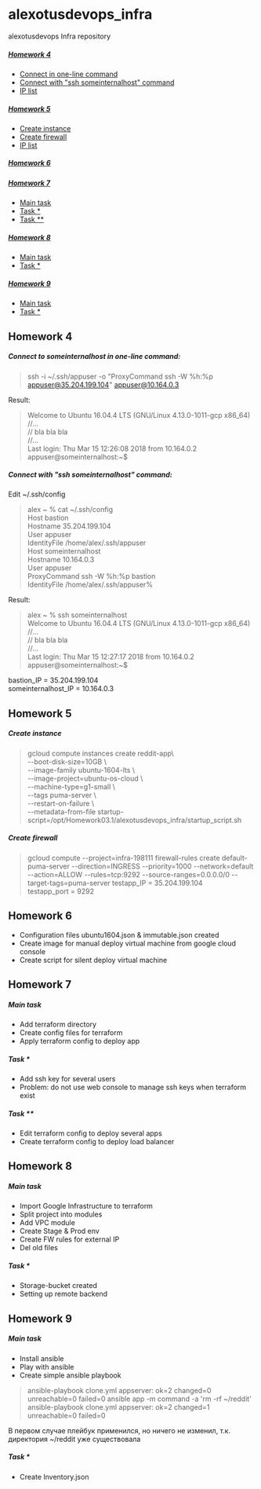 # alexotusdevops_infra
alexotusdevops Infra repository

##### [Homework 4](#hw4) 
 * [Connect in one-line command](#hw41)  
 * [Connect with "ssh someinternalhost" command](#hw42) 
 * [IP list](#hw43) 
##### [Homework 5](#hw5) 
 * [Create instance](#hw51)  
 * [Create firewall](#hw52)  
 * [IP list](#hw53) 
##### [Homework 6](#hw6)  
##### [Homework 7](#hw7)  
 * [Main task](#hw71)  
 * [Task \*](#hw72)  
 * [Task \**](#hw73)  
##### [Homework 8](#hw8)  
 * [Main task](#hw81)  
 * [Task \*](#hw82)  
##### [Homework 9](#hw9)  
 * [Main task](#hw91)  
 * [Task \*](#hw92)  

<a name="hw4"></a>
## Homework 4
<a name="hw41"></a>
##### Connect to someinternalhost in one-line command:
> ssh -i ~/.ssh/appuser -o "ProxyCommand ssh -W %h:%p appuser@35.204.199.104" appuser@10.164.0.3
> > 
Result:
>    Welcome to Ubuntu 16.04.4 LTS (GNU/Linux 4.13.0-1011-gcp x86_64)  
    //...  
    // bla bla bla  
    //...  
    Last login: Thu Mar 15 12:26:08 2018 from 10.164.0.2  
    appuser@someinternalhost:~$  
>

<a name="hw42"></a>
##### Connect with "ssh someinternalhost" command:
Edit ~/.ssh/config  
> alex ~ % cat ~/.ssh/config  
Host bastion  
Hostname 35.204.199.104  
User appuser  
IdentityFile /home/alex/.ssh/appuser  
Host someinternalhost  
Hostname 10.164.0.3  
User appuser  
ProxyCommand ssh -W %h:%p bastion  
IdentityFile /home/alex/.ssh/appuser% 

Result:

>    alex ~ % ssh someinternalhost  
    Welcome to Ubuntu 16.04.4 LTS (GNU/Linux 4.13.0-1011-gcp x86_64)  
    //...  
    // bla bla bla  
    //...  
    Last login: Thu Mar 15 12:27:17 2018 from 10.164.0.2  
    appuser@someinternalhost:~$   


<a name="hw43"></a>
bastion_IP = 35.204.199.104  
someinternalhost_IP = 10.164.0.3

<a name="hw5"></a>
## Homework 5
<a name="hw51"></a>
##### Create instance
> gcloud compute instances create reddit-app\  
--boot-disk-size=10GB \  
--image-family ubuntu-1604-lts \  
--image-project=ubuntu-os-cloud \  
--machine-type=g1-small \  
--tags puma-server \  
--restart-on-failure \  
--metadata-from-file startup-script=/opt/Homework03.1/alexotusdevops_infra/startup_script.sh  
<a name="hw52"></a>
##### Create firewall
> gcloud compute --project=infra-198111 firewall-rules create default-puma-server --direction=INGRESS --priority=1000 --network=default --action=ALLOW --rules=tcp:9292 --source-ranges=0.0.0.0/0 --target-tags=puma-server
<a name="hw53"></a>
testapp_IP = 35.204.199.104  
testapp_port = 9292

<a name="hw6"></a>
## Homework 6

 - Configuration files ubuntu1604.json & immutable.json created  
 - Create image for manual deploy virtual machine from google cloud console  
 - Create script for silent deploy virtual machine  

<a name="hw7"></a>
## Homework 7
<a name="hw71"></a>
##### Main task

 - Add terraform directory  
 - Create config files for terraform  
 - Apply terraform config to deploy app   
<a name="hw72"></a>
##### Task *

 - Add ssh key for several users  
 - Problem: do not use web console to manage ssh keys when terraform exist  
<a name="hw73"></a>
##### Task **

 - Edit terraform config to deploy several apps  
 - Create terraform config to deploy load balancer  

<a name="hw8"></a>
## Homework 8
<a name="hw81"></a>
##### Main task
 - Import Google Infrastructure to terraform
 - Split project into modules
 - Add VPC module
 - Create Stage & Prod env
 - Create FW rules for external IP
 - Del old files
<a name="hw82"></a>
##### Task *
 - Storage-bucket created
 - Setting up remote backend

<a name="hw9"></a>
## Homework 9
<a name="hw91"></a>
##### Main task
 - Install ansible
 - Play with ansible
 - Create simple ansible playbook
> ansible-playbook clone.yml
appserver: ok=2 changed=0 unreachable=0 failed=0
> ansible app -m command -a 'rm -rf ~/reddit'
> ansible-playbook clone.yml
appserver: ok=2 changed=1 unreachable=0 failed=0

В первом случае плейбук применился, но ничего не изменил, т.к. директория ~/reddit уже существовала

<a name="hw92"></a>
##### Task *
 - Create Inventory.json 

